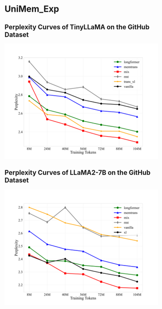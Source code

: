 # UniMem_Exp

## Perplexity Curves of TinyLLaMA on the GitHub Dataset
![TinyLLaMA_existingMethods_trainingTokens](TinyLLaMA_existingMethods_trainingTokens.png)

## Perplexity Curves of LLaMA2-7B on the GitHub Dataset
![LLaMA2-7b_existingMethods_trainingTokens](LLaMA2-7b_existingMethods_trainingTokens.png)
